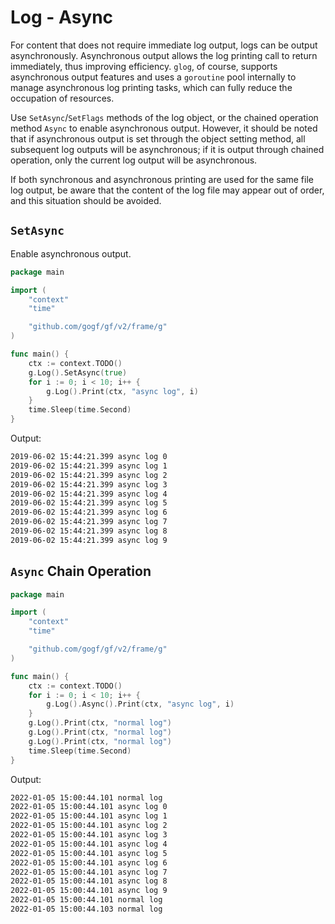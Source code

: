 # Log - Async

For content that does not require immediate log output, logs can be output asynchronously. Asynchronous output allows the log printing call to return immediately, thus improving efficiency. `glog`, of course, supports asynchronous output features and uses a `goroutine` pool internally to manage asynchronous log printing tasks, which can fully reduce the occupation of resources.

Use `SetAsync`/`SetFlags` methods of the log object, or the chained operation method `Async` to enable asynchronous output. However, it should be noted that if asynchronous output is set through the object setting method, all subsequent log outputs will be asynchronous; if it is output through chained operation, only the current log output will be asynchronous.

If both synchronous and asynchronous printing are used for the same file log output, be aware that the content of the log file may appear out of order, and this situation should be avoided.

## `SetAsync`

Enable asynchronous output.

```go
package main

import (
    "context"
    "time"

    "github.com/gogf/gf/v2/frame/g"
)

func main() {
    ctx := context.TODO()
    g.Log().SetAsync(true)
    for i := 0; i < 10; i++ {
        g.Log().Print(ctx, "async log", i)
    }
    time.Sleep(time.Second)
}
```

Output:

```bash
2019-06-02 15:44:21.399 async log 0
2019-06-02 15:44:21.399 async log 1
2019-06-02 15:44:21.399 async log 2
2019-06-02 15:44:21.399 async log 3
2019-06-02 15:44:21.399 async log 4
2019-06-02 15:44:21.399 async log 5
2019-06-02 15:44:21.399 async log 6
2019-06-02 15:44:21.399 async log 7
2019-06-02 15:44:21.399 async log 8
2019-06-02 15:44:21.399 async log 9
```

## `Async` Chain Operation

```go
package main

import (
    "context"
    "time"

    "github.com/gogf/gf/v2/frame/g"
)

func main() {
    ctx := context.TODO()
    for i := 0; i < 10; i++ {
        g.Log().Async().Print(ctx, "async log", i)
    }
    g.Log().Print(ctx, "normal log")
    g.Log().Print(ctx, "normal log")
    g.Log().Print(ctx, "normal log")
    time.Sleep(time.Second)
}
```

Output:

```bash
2022-01-05 15:00:44.101 normal log
2022-01-05 15:00:44.101 async log 0
2022-01-05 15:00:44.101 async log 1
2022-01-05 15:00:44.101 async log 2
2022-01-05 15:00:44.101 async log 3
2022-01-05 15:00:44.101 async log 4
2022-01-05 15:00:44.101 async log 5
2022-01-05 15:00:44.101 async log 6
2022-01-05 15:00:44.101 async log 7
2022-01-05 15:00:44.101 async log 8
2022-01-05 15:00:44.101 async log 9
2022-01-05 15:00:44.101 normal log
2022-01-05 15:00:44.103 normal log
```
